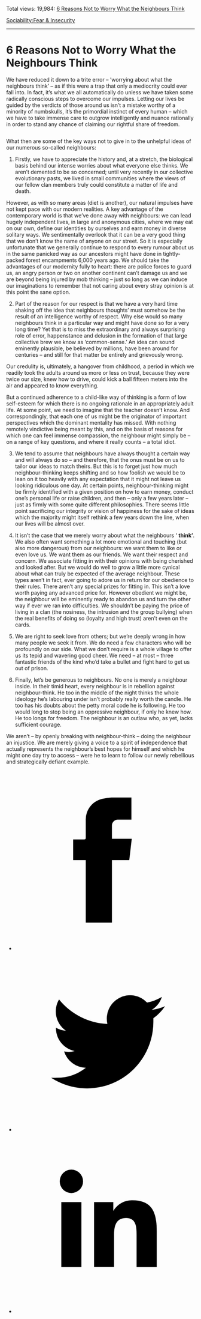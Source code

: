 Total views: 19,984: [6 Reasons Not to Worry What the Neighbours Think](https://www.theschooloflife.com/thebookoflife/6-reasons-not-to-worry-what-the-neighbours-think/)

[Sociability:](https://www.theschooloflife.com/thebookoflife/category/sociability/)[Fear & Insecurity](https://www.theschooloflife.com/thebookoflife/category/self-knowledge/fear-insecurity/)

* * *

# 6 Reasons Not to Worry What the Neighbours Think
<style>
						.alignnone {
  display: block;
  margin-left: auto;
  margin-right: auto;
  align: center:
}

.addtoany_share_save_container {
display:none;
}

.wp-block-image {
		display: block;
  margin-left: auto;
  margin-right: auto;
  width: 50%;
}

.aligncenter {
display: block;
  margin-left: auto;
  margin-right: auto;
  align: center:
}

@media only screen and (max-width: 500px) {
  .wp-block-image {
		display: block;
  margin-left: auto;
  margin-right: auto;
  width: 100%;
} }

h1 {max-width: 600px !important;
}
.s18-single-post .content-area .site-main article .post-cat-header-display + .old-wrapper p {
    font-size: 1.200em
}
						</style>

We have reduced it down to a trite error – ’worrying about what the neighbours think’ – as if this were a trap that only a mediocrity could ever fall into. In fact, it’s what we all automatically do unless we have taken some radically conscious steps to overcome our impulses. Letting our lives be guided by the verdicts of those around us isn’t a mistake worthy of a minority of numbskulls, it’s the primordial instinct of every human – which we have to take immense care to outgrow intelligently and nuance rationally in order to stand any chance of claiming our rightful share of freedom.

<figure class="aligncenter"><img src="https://www.theschooloflife.com/thebookoflife/wp-content/uploads/2019/07/Neighbours.jpg" alt="" class="wp-image-23539" srcset="https://www.theschooloflife.com/thebookoflife/wp-content/uploads/2019/07/Neighbours.jpg 650w, https://www.theschooloflife.com/thebookoflife/wp-content/uploads/2019/07/Neighbours-292x300.jpg 292w" sizes="(max-width: 650px) 100vw, 650px"></figure>

What then are some of the key ways not to give in to the unhelpful ideas of our numerous so-called neighbours:

1. Firstly, we have to appreciate the history and, at a stretch, the biological basis behind our intense worries about what everyone else thinks. We aren’t demented to be so concerned; until very recently in our collective evolutionary pasts, we lived in small communities where the views of our fellow clan members truly could constitute a matter of life and death.&nbsp;

However, as with so many areas (diet is another), our natural impulses have not kept pace with our modern realities. A key advantage of the contemporary world is that we’ve done away with neighbours: we can lead hugely independent lives, in large and anonymous cities, where we may eat on our own, define our identities by ourselves and earn money in diverse solitary ways. We sentimentally overlook that it can be a very good thing that we don’t know the name of anyone on our street. So it is especially unfortunate that we generally continue to respond to every rumour about us in the same panicked way as our ancestors might have done in tightly-packed forest encampments 6,000 years ago. We should take the advantages of our modernity fully to heart: there are police forces to guard us, an angry person or two on another continent can’t damage us and we are beyond being injured by mob thinking – just so long as we can induce our imaginations to remember that not caring about every stray opinion is at this point the sane option.

2. Part of the reason for our respect is that we have a very hard time shaking off the idea that neighbours thoughts’ must somehow be the result of an intelligence worthy of respect. Why else would so many neighbours think in a particular way and might have done so for a very long time? Yet that is to miss the extraordinary and always surprising role of error, happenstance and delusion in the formation of that large collective brew we know as ‘common-sense.’ An idea can sound eminently plausible, be believed by millions, have been around for centuries – and still for that matter be entirely and grievously wrong.&nbsp;

Our credulity is, ultimately, a hangover from childhood, a period in which we readily took the adults around us more or less on trust, because they were twice our size, knew how to drive, could kick a ball fifteen meters into the air and appeared to know everything.&nbsp;

But a continued adherence to a child-like way of thinking is a form of low self-esteem for which there is no ongoing rationale in an appropriately adult life. At some point, we need to imagine that the teacher doesn’t know. And correspondingly, that each one of us might be the originator of important perspectives which the dominant mentality has missed. With nothing remotely vindictive being meant by this, and on the basis of reasons for which one can feel immense compassion, the neighbour might simply be – on a range of key questions, and where it really counts – a total idiot.

3. We tend to assume that neighbours have always thought a certain way and will always do so – and therefore, that the onus must be on us to tailor our ideas to match theirs. But this is to forget just how much neighbour-thinking keeps shifting and so how foolish we would be to lean on it too heavily with any expectation that it might not leave us looking ridiculous one day. At certain points, neighbour-thinking might be firmly identified with a given position on how to earn money, conduct one’s personal life or raise children, and then – only a few years later – just as firmly with some quite different philosophies. There seems little point sacrificing our integrity or vision of happiness for the sake of ideas which the majority might itself rethink a few years down the line, when our lives will be almost over.

4. It isn’t the case that we merely worry about what the neighbours ‘ **think’**. We also often want something a lot more emotional and touching (but also more dangerous) from our neighbours: we want them to like or even love us. We want them as our friends. We want their respect and concern. We associate fitting in with their opinions with being cherished and looked after. But we would do well to grow a little more cynical about what can truly be expected of the average neighbour. These types aren’t in fact, ever going to adore us in return for our obedience to their rules. There aren’t any special prizes for fitting in. This isn’t a love worth paying any advanced price for. However obedient we might be, the neighbour will be eminently ready to abandon us and turn the other way if ever we ran into difficulties. We shouldn’t be paying the price of living in a clan (the nosiness, the intrusion and the group bullying) when the real benefits of doing so (loyalty and high trust) aren’t even on the cards.

5. We are right to seek love from others; but we’re deeply wrong in how many people we seek it from. We do need a few characters who will be profoundly on our side. What we don’t require is a whole village to offer us its tepid and wavering good cheer. We need – at most – three fantastic friends of the kind who’d take a bullet and fight hard to get us out of prison.&nbsp;

6. Finally, let’s be generous to neighbours. No one is merely a neighbour inside. In their timid heart, every neighbour is in rebellion against neighbour-think. He too in the middle of the night thinks the whole ideology he’s labouring under isn’t probably really worth the candle. He too has his doubts about the petty moral code he is following. He too would long to stop being an oppressive neighbour, if only he knew how. He too longs for freedom. The neighbour is an outlaw who, as yet, lacks sufficient courage.&nbsp;

We aren’t – by openly breaking with neighbour-think – doing the neighbour an injustice. We are merely giving a voice to a spirit of independence that actually represents the neighbour’s best hopes for himself and which he might one day try to access – were he to learn to follow our newly rebellious and strategically defiant example.&nbsp;

<style>
    .iframe-class { display: block !important; }
</style>

- [<svg xmlns="http://www.w3.org/2000/svg" viewbox="0 0 26 26"><title>Facebook</title>
                    <g>
                        <path d="M8.38,10H9.92c.2,0,.29,0,.29-.28,0-.82,0-1.64,0-2.46a3.05,3.05,0,0,1,2.57-3.15A7.22,7.22,0,0,1,14,3.95c.86,0,1.71,0,2.57,0h.25v3.2h-2A.85.85,0,0,0,14,8c0,.62,0,1.24,0,1.91h2.87L16.51,13H14v9H10.21V13H8.38Z"></path>
                    </g>
                </svg>](http://www.facebook.com/sharer/sharer.php?u=https://www.theschooloflife.com/thebookoflife/6-reasons-not-to-worry-what-the-neighbours-think/)
- [<svg xmlns="http://www.w3.org/2000/svg" viewbox="0 0 26 26"><title>Twitter</title>
                    <path d="M21.69,7.9a6.75,6.75,0,0,1-1.94.53,3.39,3.39,0,0,0,1.48-1.87,6.76,6.76,0,0,1-2.14.82,3.38,3.38,0,0,0-5.75,3.08,9.59,9.59,0,0,1-7-3.53,3.38,3.38,0,0,0,1,4.51A3.36,3.36,0,0,1,5.89,11v0A3.38,3.38,0,0,0,8.6,14.37a3.39,3.39,0,0,1-1.53.06,3.38,3.38,0,0,0,3.15,2.35A6.78,6.78,0,0,1,6,18.22a6.87,6.87,0,0,1-.81,0A9.6,9.6,0,0,0,20,10.08q0-.22,0-.44A6.86,6.86,0,0,0,21.69,7.9Z"></path>
                </svg>](http://twitter.com/share?url=https://www.theschooloflife.com/thebookoflife/6-reasons-not-to-worry-what-the-neighbours-think/&text=&via=theschooloflife)
- [<svg xmlns="http://www.w3.org/2000/svg" viewbox="0 0 26 26"><title>LinkedIn</title>
<path class="cls-2" d="M6.67,10H9.58v9.36H6.67ZM8.13,5.32A1.69,1.69,0,1,1,6.44,7,1.69,1.69,0,0,1,8.13,5.32"></path><path class="cls-2" d="M11.41,10H14.2v1.28h0A3.06,3.06,0,0,1,17,9.75c2.95,0,3.49,1.94,3.49,4.46v5.14H17.57V14.79c0-1.09,0-2.48-1.51-2.48s-1.75,1.18-1.75,2.4v4.63H11.41Z"></path></svg>](https://www.linkedin.com/shareArticle?mini=true&url=https://www.theschooloflife.com/thebookoflife/6-reasons-not-to-worry-what-the-neighbours-think/)

